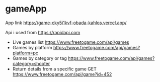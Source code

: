 # gameApp
App link https://game-cky5i1kvf-obada-kahlos.vercel.app/

Api i used from https://rapidapi.com

* Live games list https://www.freetogame.com/api/games
* Games by platform https://www.freetogame.com/api/games?platform=pc
* Games by category or tag https://www.freetogame.com/api/games?category=shooter
* Return details from a specific game GET https://www.freetogame.com/api/game?id=452
